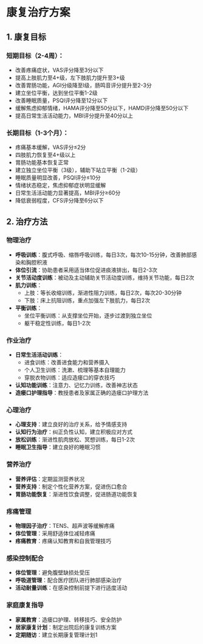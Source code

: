 # 康复治疗方案

## 1. 康复目标

### 短期目标（2-4周）：
- 改善疼痛症状，VAS评分降至3分以下
- 提高上肢肌力至4+级，左下肢肌力提升至3+级
- 改善胃肠功能，AGI分级降至I级，肠鸣音评分提升至2-3分
- 建立坐位平衡，达到坐位平衡1-2级
- 改善睡眠质量，PSQI评分降至12分以下
- 缓解焦虑抑郁情绪，HAMA评分降至50分以下，HAMD评分降至50分以下
- 提高日常生活活动能力，MBI评分提升至40分以上

### 长期目标（1-3个月）：
- 疼痛基本缓解，VAS评分≤2分
- 四肢肌力恢复至4+级以上
- 胃肠功能基本恢复正常
- 建立独立坐位平衡（3级），辅助下站立平衡（1-2级）
- 睡眠质量明显改善，PSQI评分≤10分
- 情绪状态稳定，焦虑抑郁症状明显缓解
- 日常生活活动能力显著提高，MBI评分≥60分
- 降低衰弱程度，CFS评分降至6分以下

## 2. 治疗方法

### 物理治疗
- **呼吸训练**：腹式呼吸、缩唇呼吸训练，每日3次，每次10-15分钟，改善肺部感染和胸腔积液
- **体位引流**：协助患者采用适当体位促进痰液排出，每日2-3次
- **关节活动度训练**：被动及主动辅助关节活动度训练，维持关节功能，每日2次
- **肌力训练**：
  - 上肢：等长收缩训练，渐进性阻力训练，每日2次，每次20-30分钟
  - 下肢：床上抗阻训练，重点加强左下肢肌力，每日2次
- **平衡训练**：
  - 坐位平衡训练：从支撑坐位开始，逐步过渡到独立坐位
  - 躯干稳定性训练，每日1-2次

### 作业治疗
- **日常生活活动训练**：
  - 进食训练：改善进食能力和营养摄入
  - 个人卫生训练：洗漱、梳理等基本自理能力
  - 穿脱衣物训练：适应造瘘口的穿衣技巧
- **认知功能训练**：注意力、记忆力训练，改善神志状态
- **造瘘口护理指导**：教授患者及家属正确的造瘘口护理方法

### 心理治疗
- **心理支持**：建立良好的治疗关系，给予情感支持
- **认知行为治疗**：纠正负性认知，建立积极应对方式
- **放松训练**：渐进性肌肉放松、冥想训练，每日1-2次
- **睡眠卫生指导**：建立良好的睡眠习惯

### 营养治疗
- **营养评估**：定期监测营养状况
- **营养支持**：制定个性化营养方案，促进伤口愈合
- **胃肠功能恢复**：渐进性饮食调整，促进肠道功能恢复

### 疼痛管理
- **物理因子治疗**：TENS、超声波等缓解疼痛
- **体位管理**：采用舒适体位减轻疼痛
- **疼痛教育**：疼痛认知教育和自我管理技巧

### 感染控制配合
- **体位管理**：避免腹壁缺损处受压
- **呼吸道管理**：配合医疗团队进行肺部感染治疗
- **活动耐量训练**：在感染控制前提下进行适度活动

### 家庭康复指导
- **家属教育**：造瘘口护理、转移技巧、安全防护
- **居家康复计划**：制定出院后的康复训练方案
- **定期随访**：建立长期康复管理计划1